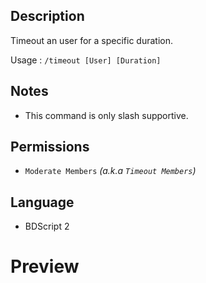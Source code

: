 ## Description
Timeout an user for a specific duration.

Usage : `/timeout [User] [Duration]`

## Notes
- This command is only slash supportive.

## Permissions
- `Moderate Members` _(a.k.a `Timeout Members`)_

## Language
- BDScript 2

# Preview
